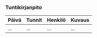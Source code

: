 ### Tuntikirjanpito
Päivä | Tunnit | Henkilö | Kuvaus
---------- | ----- | ------ | ------
... | ... | ... | ...
